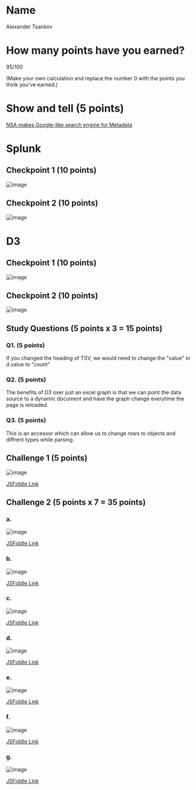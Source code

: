 # Name

Alexander Tsankov

# How many points have you earned?

95/100

(Make your own calculation and replace the number 0 with the points you think you've earned.)

# Show and tell (5 points)

[NSA makes Google-like search engine for Metadata](http://arstechnica.com/tech-policy/2014/08/nsa-built-google-like-interface-to-scan-850-billion-metadata-records/)

# Splunk

## Checkpoint 1 (10 points)

![image](image.png?raw=true)

## Checkpoint 2 (10 points)

![image](image.png?raw=true)

# D3

## Checkpoint 1 (10 points)

![image](image.png?raw=true)

## Checkpoint 2 (10 points)

![image](image.png?raw=true)

## Study Questions (5 points x 3 = 15 points)

### Q1. (5 points)

If you changed the heading of TSV, we would need to change the "value" in d.value to "count"

### Q2. (5 points)

The benefits of D3 over just an excel graph is that we can point the data source to a dynamic document and have the graph change everytime the page is reloaded. 

### Q3. (5 points)

This is an accessor which can allow us to change rows to objects and diffrent types while parsing. 


## Challenge 1 (5 points)

![image](image.png?raw=true)

[JSFiddle Link](http://jsfiddle.net/1yr28LLm/)

## Challenge 2 (5 points x 7 = 35 points)

### a. 

![image](image.png?raw=true)

[JSFiddle Link](http://jsfiddle.net/w37b6twv/)

### b.

![image](image.png?raw=true)

[JSFiddle Link](http://jsfiddle.net/fyLp1513/)

### c.

![image](image.png?raw=true)

[JSFiddle Link](http://jsfiddle.net/2Lvmpugm/)

### d.

![image](image.png?raw=true)

[JSFiddle Link](http://jsfiddle.net/replace-this-path)

### e.

![image](image.png?raw=true)

[JSFiddle Link](http://jsfiddle.net/rxygsLa6/)

### f.

![image](image.png?raw=true)

[JSFiddle Link](http://jsfiddle.net/0xvho1xb/)


### g.

![image](image.png?raw=true)

[JSFiddle Link](http://jsfiddle.net/kkremks2/)

